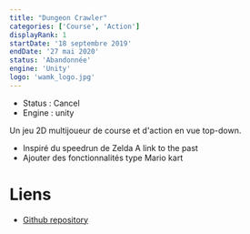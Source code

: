 ```yaml
---
title: "Dungeon Crawler"
categories: ['Course', 'Action']
displayRank: 1
startDate: '18 septembre 2019'
endDate: '27 mai 2020'
status: 'Abandonnée'
engine: 'Unity'
logo: 'wamk_logo.jpg'
---
```


* Status : Cancel 
* Engine : unity

Un jeu 2D multijoueur de course et d'action en vue top-down.

* Inspiré du speedrun de Zelda A link to the past
* Ajouter des fonctionnalités type Mario kart

# Liens
- [Github repository](https://github.com/MatthieuLPro/DungeonCrawler)
